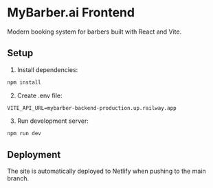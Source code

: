 # MyBarber.ai Frontend

Modern booking system for barbers built with React and Vite.

## Setup

1. Install dependencies:
```bash
npm install
```

2. Create .env file:
```env
VITE_API_URL=mybarber-backend-production.up.railway.app
```

3. Run development server:
```bash
npm run dev
```

## Deployment

The site is automatically deployed to Netlify when pushing to the main branch.
